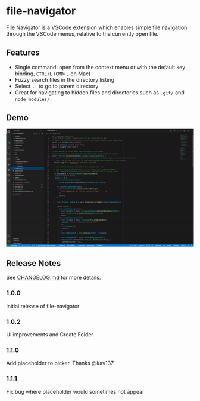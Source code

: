 # file-navigator

File Navigator is a VSCode extension which enables simple file navigation through the VSCode menus, relative to the currently open file.

## Features

- Single command: open from the context menu or with the default key binding, `CTRL+L` (`CMD+L` on Mac)
- Fuzzy search files in the directory listing
- Select `..` to go to parent directory
- Great for navigating to hidden files and directories such as `.git/` and `node_modules/`

## Demo

![demo](assets/file-navigator-demo.gif)

## Release Notes

See [CHANGELOG.md](CHANGELOG.md) for more details.

### 1.0.0

Initial release of file-navigator

### 1.0.2

UI improvements and Create Folder

### 1.1.0

Add placeholder to picker. Thanks @kav137

### 1.1.1

Fix bug where placeholder would sometimes not appear

